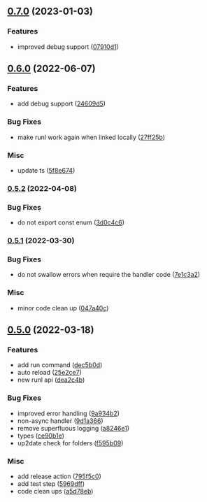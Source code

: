## [0.7.0](https://github.com/janro1/runl/compare/v0.6.0...v0.7.0) (2023-01-03)


### Features

* improved debug support ([07910d1](https://github.com/janro1/runl/commit/07910d1ce4d189c4371115d9ecee77779de12424))

## [0.6.0](https://github.com/janro1/runl/compare/v0.5.2...v0.6.0) (2022-06-07)


### Features

* add debug support ([24609d5](https://github.com/janro1/runl/commit/24609d560c737ff7eeb5ce1056a431f9654f4d38))


### Bug Fixes

* make runl work again when linked locally ([27ff25b](https://github.com/janro1/runl/commit/27ff25b38a0ca7f398fd01da6acc358afaf1d81a))


### Misc

* update ts ([5f8e674](https://github.com/janro1/runl/commit/5f8e6740c6e85739411e8f349c0a27fdfa7b3195))

### [0.5.2](https://github.com/janro1/runl/compare/v0.5.1...v0.5.2) (2022-04-08)


### Bug Fixes

* do not export const enum ([3d0c4c6](https://github.com/janro1/runl/commit/3d0c4c6e97cc3e6fc59b558edcc0c697051e182a))

### [0.5.1](https://github.com/janro1/runl/compare/v0.5.0...v0.5.1) (2022-03-30)


### Bug Fixes

* do not swallow errors when require the handler code ([7e1c3a2](https://github.com/janro1/runl/commit/7e1c3a2cedad1d39526a15db65d237a4322adbb3))


### Misc

* minor code clean up ([047a40c](https://github.com/janro1/runl/commit/047a40c5984f028c2076a16560deb86ea2e09910))

## [0.5.0](https://github.com/janro1/runl/compare/dec5b0d3f33a4f4f0c5fb9e24290f38c8e61b5a7...v0.5.0) (2022-03-18)


### Features

* add run command ([dec5b0d](https://github.com/janro1/runl/commit/dec5b0d3f33a4f4f0c5fb9e24290f38c8e61b5a7))
* auto reload ([25e2ce7](https://github.com/janro1/runl/commit/25e2ce70154a90af8e53733381d8d61137df8715))
* new runl api ([dea2c4b](https://github.com/janro1/runl/commit/dea2c4b3b1db24815a71e4f4f623d203eaf035cb))


### Bug Fixes

* improved error handling ([9a934b2](https://github.com/janro1/runl/commit/9a934b2a45c39ee7a2f090a6f084574fcbfd50bb))
* non-async handler ([9d1a366](https://github.com/janro1/runl/commit/9d1a3666ef2baa2086752d415ed94ec84cac486d))
* remove superfluous logging ([a8246e1](https://github.com/janro1/runl/commit/a8246e1134ef4f4886f9f27241f06446b43afb98))
* types ([ce90b1e](https://github.com/janro1/runl/commit/ce90b1e94d24692bde18e41ec97ecfa8cb729d26))
* up2date check for folders ([f595b09](https://github.com/janro1/runl/commit/f595b0917712f185238a45f6bfe4e23af9740619))


### Misc

* add release action ([795f5c0](https://github.com/janro1/runl/commit/795f5c0d32f46fe48493eaf1a4629d30d53a288b))
* add test step ([5969dff](https://github.com/janro1/runl/commit/5969dff49e4020beb837b4b3848b2bc526534e31))
* code clean ups ([a5d78eb](https://github.com/janro1/runl/commit/a5d78eba222a788bca062587299f9be451bf58dc))

